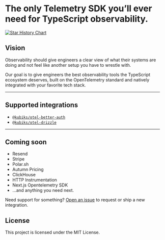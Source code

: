 # The only Telemetry SDK you’ll ever need for TypeScript observability.

[![Star History Chart](https://api.star-history.com/svg?repos=kubiks-inc/otel&type=Date)](https://star-history.com/#kubiks-inc/otel&Date)

## Vision

Observability should give engineers a clear view of what their systems are doing and not feel like another setup you have to wrestle with.

Our goal is to give engineers the best observability tools the TypeScript ecosystem deserves, built on the OpenTelemetry standard and natively integrated with your favorite tech stack.

---

## Supported integrations

- [`@kubiks/otel-better-auth`](./packages/otel-better-auth/README.md)
- [`@kubiks/otel-drizzle`](./packages/otel-drizzle/README.md)

---

## Coming soon

- Resend
- Stripe
- Polar.sh
- Autumn Pricing
- ClickHouse
- HTTP Instrumentation
- Next.js Opentelemetry SDK
- ...and anything you need next.

Need support for something? [Open an issue](https://github.com/kubiks-inc/otel/issues) to request or ship a new integration.

## License

This project is licensed under the MIT License.
